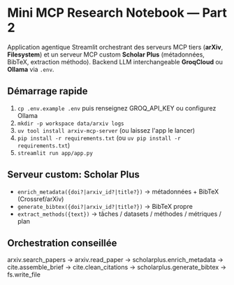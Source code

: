# Mini MCP Research Notebook — Part 2

Application agentique Streamlit orchestrant des serveurs MCP tiers (**arXiv**, **Filesystem**)
et un serveur MCP custom **Scholar Plus** (métadonnées, BibTeX, extraction méthodo).
Backend LLM interchangeable **GroqCloud** ou **Ollama** via `.env`.

## Démarrage rapide
1. `cp .env.example .env` puis renseignez GROQ_API_KEY ou configurez Ollama
2. `mkdir -p workspace data/arxiv logs`
3. `uv tool install arxiv-mcp-server` (ou laissez l'app le lancer)
4. `pip install -r requirements.txt` (ou `uv pip install -r requirements.txt`)
5. `streamlit run app/app.py`

## Serveur custom: Scholar Plus
- `enrich_metadata({doi?|arxiv_id?|title?})` → métadonnées + BibTeX (Crossref/arXiv)
- `generate_bibtex({doi?|arxiv_id?|title?})` → BibTeX propre
- `extract_methods({text})` → tâches / datasets / méthodes / métriques / plan

## Orchestration conseillée
arxiv.search_papers → arxiv.read_paper → scholarplus.enrich_metadata →
cite.assemble_brief → cite.clean_citations → scholarplus.generate_bibtex → fs.write_file
